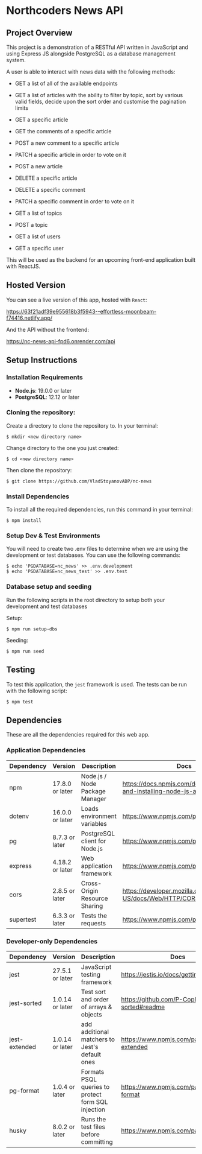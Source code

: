 # Northcoders News API

## Project Overview

This project is a demonstration of a RESTful API written in JavaScript and using Express JS alongside PostgreSQL as a database management system.

A user is able to interact with news data with the following methods:

* GET a list of all of the available endpoints

* GET a list of articles with the ability to filter by topic, sort by various valid fields, decide upon the sort order and customise the pagination limits
* GET a specific article
* GET the comments of a specific article
* POST a new comment to a specific article
* PATCH a specific article in order to vote on it
* POST a new article
* DELETE a specific article

* DELETE a specific comment
* PATCH a specific comment in order to vote on it

* GET a list of topics
* POST a topic

* GET a list of users
* GET a specific user

This will be used as the backend for an upcoming front-end application built with ReactJS.

## Hosted Version

You can see a live version of this app, hosted with `React`:

https://63f21adf39e955618b3f5943--effortless-moonbeam-f74416.netlify.app/

And the API without the frontend:

https://nc-news-api-fpd6.onrender.com/api

## Setup Instructions

### Installation Requirements

-   **Node.js**: 19.0.0 or later
-   **PostgreSQL**: 12.12 or later

### Cloning the repository:

Create a directory to clone the repository to. In your terminal:

```
$ mkdir <new directory name>
```

Change directory to the one you just created:

```
$ cd <new directory name>
```

Then clone the repository:

```
$ git clone https://github.com/VladStoyanovADP/nc-news
```

### Install Dependencies

To install all the required dependencies, run this command in your terminal:

```
$ npm install
```

### Setup Dev & Test Environments

You will need to create two .env files to determine when we are using the development or test databases. You can use the following commands:

```
$ echo 'PGDATABASE=nc_news' >> .env.development
$ echo 'PGDATABASE=nc_news_test' >> .env.test
```

### Database setup and seeding

Run the following scripts in the root directory to setup both your development and test databases

Setup:

```
$ npm run setup-dbs
```

Seeding:

```
$ npm run seed
```

## Testing

To test this application, the `jest` framework is used. The tests can be run with the following script:

```
$ npm test
```

## Dependencies

These are all the dependencies required for this web app.

### Application Dependencies

| Dependency | Version         | Description                        | Docs                                                              |
| ---------- | --------------- | ---------------------------------- | ----------------------------------------------------------------- |
| npm        | 17.8.0 or later | Node.js / Node Package Manager     | https://docs.npmjs.com/downloading-and-installing-node-js-and-npm |
| dotenv     | 16.0.0 or later | Loads environment variables        | https://www.npmjs.com/package/dotenv                              |
| pg         | 8.7.3  or later | PostgreSQL client for Node.js      | https://www.npmjs.com/package/pg                                  |
| express    | 4.18.2 or later | Web application framework          | https://www.npmjs.com/package/express                             |
| cors       | 2.8.5  or later | Cross-Origin Resource Sharing      | https://developer.mozilla.org/en-US/docs/Web/HTTP/CORS            |
| supertest  | 6.3.3  or later | Tests the requests                 | https://www.npmjs.com/package/supertest                           |

### Developer-only Dependencies

| Dependency    | Version          | Description                                        | Docs                                           |
| ------------- | ---------------- | -------------------------------------------------- | ---------------------------------------------- |
| jest          | 27.5.1 or later  | JavaScript testing framework                       | https://jestjs.io/docs/getting-started         |
| jest-sorted   | 1.0.14 or later  | Test sort and order of arrays & objects            | https://github.com/P-Copley/jest-sorted#readme |
| jest-extended | 1.0.14 or later  | add additional matchers to Jest's default ones     | https://www.npmjs.com/package/jest-extended    |
| pg-format     | 1.0.4  or later  | Formats PSQL queries to protect form SQL injection | https://www.npmjs.com/package/pg-format        |
| husky         | 8.0.2  or later  | Runs the test files before committing              | https://www.npmjs.com/package/husky            |

